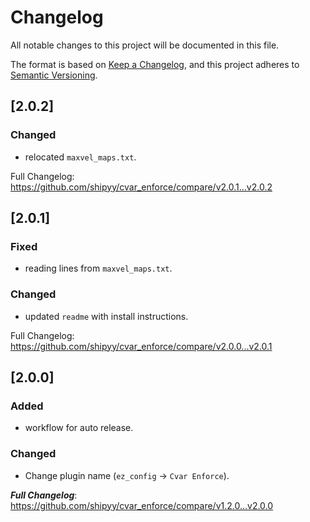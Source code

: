 # Changelog
All notable changes to this project will be documented in this file.

The format is based on [Keep a Changelog](https://keepachangelog.com/en/1.0.0/),
and this project adheres to [Semantic Versioning](https://semver.org/spec/v2.0.0.html).

## [2.0.2]

### Changed

- relocated `maxvel_maps.txt`.

Full Changelog: https://github.com/shipyy/cvar_enforce/compare/v2.0.1...v2.0.2

## [2.0.1]

### Fixed

- reading lines from `maxvel_maps.txt`.

### Changed

- updated `readme` with install instructions.

Full Changelog: https://github.com/shipyy/cvar_enforce/compare/v2.0.0...v2.0.1

## [2.0.0]

### Added

- workflow for auto release.

### Changed

- Change plugin name (`ez_config` -> `Cvar Enforce`).

***Full Changelog***: https://github.com/shipyy/cvar_enforce/compare/v1.2.0...v2.0.0
